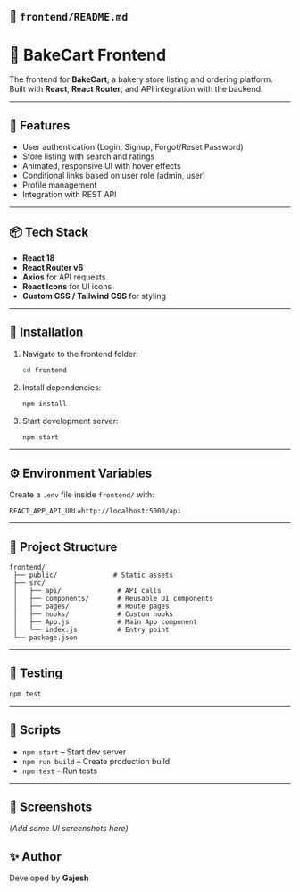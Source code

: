 
## 📄 `frontend/README.md`


# 🍞 BakeCart Frontend

The frontend for **BakeCart**, a bakery store listing and ordering platform.  
Built with **React**, **React Router**, and API integration with the backend.

---

## 🚀 Features
- User authentication (Login, Signup, Forgot/Reset Password)
- Store listing with search and ratings
- Animated, responsive UI with hover effects
- Conditional links based on user role (admin, user)
- Profile management
- Integration with REST API

---

## 📦 Tech Stack
- **React 18**
- **React Router v6**
- **Axios** for API requests
- **React Icons** for UI icons
- **Custom CSS / Tailwind CSS** for styling

---

## 🔧 Installation

1. Navigate to the frontend folder:
   ```bash
   cd frontend


2. Install dependencies:

   ```bash
   npm install
   ```

3. Start development server:

   ```bash
   npm start
   ```

---

## ⚙️ Environment Variables

Create a `.env` file inside `frontend/` with:

```env
REACT_APP_API_URL=http://localhost:5000/api
```

---

## 📂 Project Structure

```
frontend/
 ├── public/              # Static assets
 ├── src/
 │   ├── api/              # API calls
 │   ├── components/       # Reusable UI components
 │   ├── pages/            # Route pages
 │   ├── hooks/            # Custom hooks
 │   ├── App.js            # Main App component
 │   └── index.js          # Entry point
 └── package.json
```

---

## 🧪 Testing

```bash
npm test
```

---

## 📜 Scripts

* `npm start` – Start dev server
* `npm run build` – Create production build
* `npm test` – Run tests

---

## 📸 Screenshots

*(Add some UI screenshots here)*



## ✨ Author

Developed by **Gajesh**



